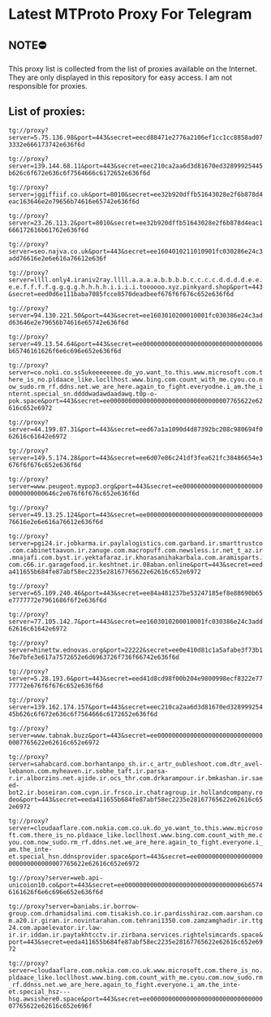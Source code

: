 # Latest MTProto Proxy For Telegram

## NOTE⛔

This proxy list is collected from the list of proxies available on the Internet. They are only displayed in this repository for easy access. I am not responsible for proxies.

## List of proxies:

`tg://proxy?server=5.75.136.98&port=443&secret=eecd88471e2776a2106ef1cc1cc8858ad073332e666173742e636f6d`

`tg://proxy?server=139.144.68.11&port=443&secret=eec210ca2aa6d3d81670ed32899925445b626c6f672e636c6f7564666c6172652e636f6d`

`tg://proxy?server=jggiffiif.co.uk&port=8010&secret=ee32b920dffb51643028e2f6b878d4eac163646e2e79656b74616e65742e636f6d`

`tg://proxy?server=23.26.113.2&port=8010&secret=ee32b920dffb51643028e2f6b878d4eac1666172616b61762e636f6d`

`tg://proxy?server=seo.najva.co.uk&port=443&secret=ee1604010211010901fc030286e24c3add76616e2e6e616a76612e636f`

`tg://proxy?server=llll.only4.iraniv2ray.llll.a.a.a.a.b.b.b.b.c.c.c.c.d.d.d.d.e.e.e.e.f.f.f.f.g.g.g.g.h.h.h.h.i.i.i.i.toooooo.xyz.pinkyard.shop&port=443&secret=eed0d6e111baba7085fcce8570deadbeef676f6f676c652e636f6d`

`tg://proxy?server=94.130.221.50&port=443&secret=ee1603010200010001fc030386e24c3add63646e2e79656b74616e65742e636f6d`

`tg://proxy?server=49.13.54.64&port=443&secret=ee000000000000000000000000000000006b65746161626f6e6c696e652e636f6d`

`tg://proxy?server=co.noki.co.ss5ukeeeeeeee.do_yo.want_to.this.www.microsoft.com.there_is_no.pldaace_like.locllhost.www.bing.com.count_with_me.cyou.co.now_sudo.rm_rf.ddns.net.we_are_here.again_to_fight.everyodne.i_am.the_internt.special_sn.ddddwadawdaadawq.t0p-o-pok.space&port=443&secret=ee000000000000000000000000000000007765622e62616c652e6972`

`tg://proxy?server=44.199.87.31&port=443&secret=eed67a1a1090d4d87392bc208c980694f062616c61642e6972`

`tg://proxy?server=149.5.174.28&port=443&secret=ee6d07e86c241df3fea621fc38486654e3676f6f676c652e636f6d`

`tg://proxy?server=www.peugeot.mypop3.org&port=443&secret=ee00000000000000000000000000000000646c2e676f6f676c652e636f6d`

`tg://proxy?server=49.13.25.124&port=443&secret=ee0000000000000000000000000000000076616e2e6e616a76612e636f6d`

`tg://proxy?server=pgi24.ir.jobkarma.ir.paylalogistics.com.garband.ir.smarttrustco.com.cabinettaavon.ir.zanuge.com.macropuff.com.newsless.ir.net_t_az.ir.mnajafi.com.byst.ir.yektafaraz.ir.khorasanihakarbala.com.aramisparts.com.c66.ir.garagefood.ir.keshtnet.ir.08aban.online&port=443&secret=eeda411655b684fe87abf58ec2235e28167765622e62616c652e6972`

`tg://proxy?server=65.109.240.46&port=443&secret=ee84a481237be53247185ef8e88690b65e7777772e7961686f6f2e636f6d`

`tg://proxy?server=77.105.142.7&port=443&secret=ee1603010200010001fc030386e24c3add62616c61642e6972`

`tg://proxy?server=hinettw.ednovas.org&port=22222&secret=ee0e410d81c1a5afabe3f73b176e7bfe3e617a7572652e6d6963726f736f66742e636f6d`

`tg://proxy?server=5.28.193.6&port=443&secret=eed41d8cd98f00b204e9800998ecf8322e7777772e676f6f676c652e636f6d`

`tg://proxy?server=139.162.174.157&port=443&secret=eec210ca2aa6d3d81670ed32899925445b626c6f672e636c6f7564666c6172652e636f6d`

`tg://proxy?server=www.tabnak.buzz&port=443&secret=ee000000000000000000000000000000007765622e62616c652e6972`

`tg://proxy?server=sahabcard.com.borhantanpo_sh.ir.c_artr_oubleshoot.com.dtr_avel-lebanon.com.myheaven.ir.sobhe_taft.ir.parsa-r.ir.alborzins.net.ajide.ir.ocs_thr.com.drkarampour.ir.bmkashan.ir.saeed-bot2.ir.boseiran.com.cvpn.ir.frsco.ir.chatragroup.ir.hollandcompany.rodeo&port=443&secret=eeda411655b684fe87abf58ec2235e28167765622e62616c652e6972`

`tg://proxy?server=cloudaaflare.com.nokia.com.co.uk.do_yo.want_to.this.www.microsoft.com.there_is_no.pldaace_like.locllhost.www.bing.com.count_with_me.cyou.com.now_sudo.rm_rf.ddns.net.we_are_here.again_to_fight.everyone.i_am.the_inte-et.special_hsn.ddnsprovider.space&port=443&secret=ee000000000000000000000000000000007765622e62616c652e6972`

`tg://proxy?server=web.api-unicoion10.co&port=443&secret=ee000000000000000000000000000000006b65746161626f6e6c696e652e636f6d`

`tg://proxy?server=baniabs.ir.borrow-group.com.drhamidsalimi.com.tisakish.co.ir.pardisshiraz.com.aarshan.com.a20.ir.giran.ir.novintarahan.com.tehrani1350.com.zamzamghadir.ir.ttg24.com.apaelevator.ir.law-ir.ir.iddan.ir.paytakhtcctv.ir.zirbana.services.rightelsimcards.space&port=443&secret=eeda411655b684fe87abf58ec2235e28167765622e62616c652e6972`

`tg://proxy?server=cloudaaflare.com.nokia.com.co.uk.www.microsoft.com.there_is_no.pldaace_like.locllhost.www.bing.com.count_with_me.cyou.com.now_sudo.rm_rf.ddnss.net.we_are_here.again_to_fight.everyone.i_am.the_inte-et.special_hsz---hsg.awsishere0.space&port=443&secret=ee000000000000000000000000000000007765622e62616c652e696f`

